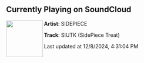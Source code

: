 ## Currently Playing on SoundCloud

[<img align="left" width="100" src="https://i1.sndcdn.com/artworks-IyzAtWCRj2TADgJg-sgwQhw-t500x500.jpg">](https://soundcloud.com/youasidepiece/siutk-sidepiece-treat?in=saxurn/sets/santa-pilled-rerock)

**Artist**: SIDEPIECE 

**Track**: SIUTK (SidePiece Treat)

Last updated at 12/8/2024, 4:31:04 PM

